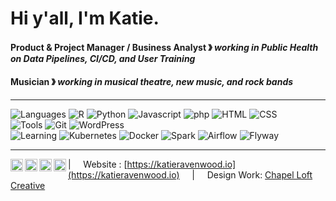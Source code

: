 # Hi y'all, I'm Katie. 

#### Product & Project Manager / Business Analyst &#12299; _working in Public Health on Data Pipelines, CI/CD, and User Training_
#### Musician &#12299; _working in musical theatre, new music, and rock bands_


----

![Languages](https://img.shields.io/static/v1?label=&message=Languages:&color=606060&style=flat)
![R](https://img.shields.io/static/v1?logo=R&label=&message=R&color=A9225C&logoColor=AAA&style=flat)
![Python](https://img.shields.io/static/v1?logo=python&label=&message=Python&color=A9225C&logoColor=AAA&style=flat)
![Javascript](https://img.shields.io/static/v1?logo=JavaScript&label=&message=Javascript&color=A9225C&logoColor=AAA&style=flat)
![php](https://img.shields.io/static/v1?logo=php&label=&message=php&color=A9225C&logoColor=AAA&style=flat)
![HTML](https://img.shields.io/static/v1?logo=html&label=&message=HTML&color=A9225C&logoColor=AAA&style=flat)
![CSS](https://img.shields.io/static/v1?logo=css&label=&message=CSS&color=A9225C&logoColor=AAA&style=flat)
<br />
![Tools](https://img.shields.io/static/v1?label=&message=Tools:&color=606060&style=flat)
![Git](https://img.shields.io/static/v1?logo=git&label=&message=Git&color=A9225C&logoColor=AAA&style=flat)
![WordPress](https://img.shields.io/static/v1?logo=wordpress&label=&message=WordPress&color=A9225C&logoColor=AAA&style=flat)
<br />
![Learning](https://img.shields.io/static/v1?label=&message=Learning:&color=606060&style=flat)
![Kubernetes](https://img.shields.io/static/v1?logo=kubernetes&label=&message=Kubernetes&color=4A154B&logoColor=AAA&style=flat)
![Docker](https://img.shields.io/static/v1?logo=docker&label=&message=Docker&color=4A154B&logoColor=AAA&style=flat)
![Spark](https://img.shields.io/static/v1?logo=apache-spark&label=&message=Spark&color=4A154B&logoColor=AAA&style=flat)
![Airflow](https://img.shields.io/static/v1?logo=apache-spark&label=&message=Airflow&color=4A154B&logoColor=AAA&style=flat)
![Flyway](https://img.shields.io/static/v1?logo=flyway&label=&message=Flyway&color=4A154B&logoColor=AAA&style=flat)

----

<a href="https://twitter.com/katieravenwood">
  <img align="left" alt="Stefanie's Twitter" width="20px" src="https://simpleicons.now.sh/twitter/A9225C" />
</a>
<a href="https://www.instagram.com/clarikatie/">
  <img align="left" alt="Stefanie's Instagram" width="20px" src="https://simpleicons.now.sh/instagram/A9225C" />
</a>
<a href="https://linkedin.com/in/katherineravenwood">
  <img align="left" alt="Stefanie's LinkedIn" width="20px" src="https://simpleicons.now.sh/linkedin/A9225C" />
</a>
<a href="https://behance.net/moertel">
  <img align="left" alt="Katie's Behance" width="20px" src="https://simpleicons.now.sh/behance/A9225C" />
</a>

| &nbsp;&nbsp;&nbsp; Website : [https://katieravenwood.io](https://katieravenwood.io) &nbsp;&nbsp;&nbsp; | &nbsp;&nbsp;&nbsp; Design Work: [Chapel Loft Creative](https://chapelloftcreative.com)
